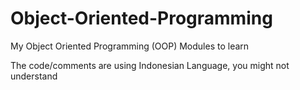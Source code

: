 # Object-Oriented-Programming
My Object Oriented Programming (OOP) Modules to learn

The code/comments are using Indonesian Language, you might not understand
